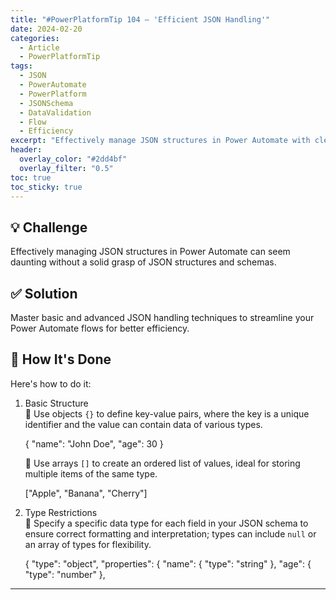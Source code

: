 ```yaml
---
title: "#PowerPlatformTip 104 – 'Efficient JSON Handling'"
date: 2024-02-20
categories:
  - Article
  - PowerPlatformTip
tags:
  - JSON
  - PowerAutomate
  - PowerPlatform
  - JSONSchema
  - DataValidation
  - Flow
  - Efficiency
excerpt: "Effectively manage JSON structures in Power Automate with clear structures, type restrictions, validations, and schema insights to streamline your flows."
header:
  overlay_color: "#2dd4bf"
  overlay_filter: "0.5"
toc: true
toc_sticky: true
---
```


## 💡 Challenge
Effectively managing JSON structures in Power Automate can seem daunting without a solid grasp of JSON structures and schemas.

## ✅ Solution
Master basic and advanced JSON handling techniques to streamline your Power Automate flows for better efficiency.

## 🔧 How It's Done
Here's how to do it:
1. Basic Structure  
   🔸 Use objects `{}` to define key-value pairs, where the key is a unique identifier and the value can contain data of various types.  
   
   {
     "name": "John Doe",
     "age": 30
   }
     
   🔸 Use arrays `[]` to create an ordered list of values, ideal for storing multiple items of the same type.  
   
   ["Apple", "Banana", "Cherry"]
   
2. Type Restrictions  
   🔸 Specify a specific data type for each field in your JSON schema to ensure correct formatting and interpretation; types can include `null` or an array of types for flexibility.  
   
   {
     "type": "object",
     "properties": {
       "name": { "type": "string" },
       "age": { "type": "number" },
---